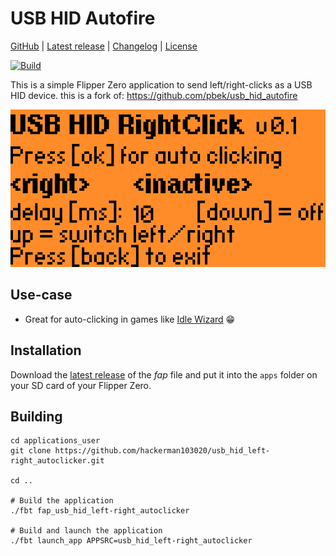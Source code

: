# USB HID Autofire

[GitHub]([https://github.com/pbek/usb_hid_autofire](https://github.com/hackerman103020/usb_hid_left-right_autoclicker)) |
[Latest release]([https://github.com/pbek/usb_hid_autofire/releases/latest](https://flipc.org/hackerman103020/usb_hid_left-right_autoclicker)) |
[Changelog](CHANGELOG.md) |
[License](LICENSE)

[![Build](https://github.com/pbek/usb_hid_autofire/actions/workflows/build-test.yml/badge.svg)](https://github.com/pbek/usb_hid_autofire/actions/workflows/build-test.yml)

This is a simple Flipper Zero application to send left/right-clicks as a USB HID device.
this is a fork of: https://github.com/pbek/usb_hid_autofire

![Screenshot](screenshot.png)

## Use-case

- Great for auto-clicking in games like [Idle Wizard](https://store.steampowered.com/app/992070/Idle_Wizard/) 😁

## Installation

Download the [latest release]([https://github.com/pbek/usb_hid_autofire/releases/latest](https://flipc.org/hackerman103020/usb_hid_left-right_autoclicker))
of the *fap* file and put it into the `apps` folder on your SD card of your Flipper Zero. 

## Building

```shell
cd applications_user
git clone https://github.com/hackerman103020/usb_hid_left-right_autoclicker.git

cd ..

# Build the application
./fbt fap_usb_hid_left-right_autoclicker

# Build and launch the application
./fbt launch_app APPSRC=usb_hid_left-right_autoclicker
```
